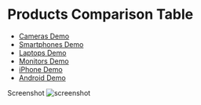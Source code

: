 Products Comparison Table
=========
* [Cameras Demo](https://mittman.github.io/products-comparison-table/?p=cameras)
* [Smartphones Demo](https://mittman.github.io/products-comparison-table/?p=smartphones)
* [Laptops Demo](https://mittman.github.io/products-comparison-table/?p=laptops)
* [Monitors Demo](https://mittman.github.io/products-comparison-table/?p=monitors)
* [iPhone Demo](https://mittman.github.io/products-comparison-table/?p=iphone)
* [Android Demo](https://mittman.github.io/products-comparison-table/?p=android)


Screenshot
![screenshot](smartphones.png) 
